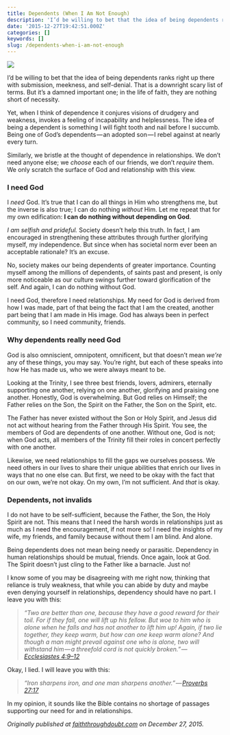 ```yaml
---
title: Dependents (When I Am Not Enough)
description: 'I’d be willing to bet that the idea of being dependents ranks right up there with submission, meekness, and self-denial.'
date: '2015-12-27T19:42:51.000Z'
categories: []
keywords: []
slug: /dependents-when-i-am-not-enough
---
```


![](..\images\snow-mountain-forest-trees-snow.jpg)

I’d be willing to bet that the idea of being dependents ranks right up there with submission, meekness, and self-denial. That is a downright scary list of terms. But it’s a damned important one; in the life of faith, they are nothing short of necessity.

Yet, when I think of dependence it conjures visions of drudgery and weakness, invokes a feeling of incapability and helplessness. The idea of being a dependent is something I will fight tooth and nail before I succumb. Being one of God’s dependents _—_ an adopted son _—_ I rebel against at nearly every turn.

Similarly, we bristle at the thought of dependence in relationships. We don’t need anyone else; we _choose_ each of our friends, we don’t _require_ them. We only scratch the surface of God and relationship with this view.

### I need God

I _need_ God. It’s true that I can do all things in Him who strengthens me, but the inverse is also true; I can do nothing _without_ Him. Let me repeat that for my own edification: **I can do nothing without depending on God**.

_I am selfish and prideful._ Society doesn’t help this truth. In fact, I am encouraged in strengthening these attributes through further glorifying myself, my independence. But since when has societal norm ever been an acceptable rationale? It’s an excuse.

No, society makes our being dependents of greater importance. Counting myself among the millions of dependents, of saints past and present, is only more noticeable as our culture swings further toward glorification of the self. And again, I can do nothing without God.

I need God, therefore I need relationships. My need for God is derived from how I was made, part of that being the fact that I am the created, another part being that I am made in His image. God has always been in perfect community, so I need community, friends.

### Why dependents really need God

God is also omniscient, omnipotent, omnificent, but that doesn’t mean _we’re_ any of these things, you may say. You’re right, but each of these speaks into how He has made us, who we were always meant to be.

Looking at the Trinity, I see three best friends, lovers, admirers, eternally supporting one another, relying on one another, glorifying and praising one another. Honestly, God is overwhelming. But God relies on Himself; the Father relies on the Son, the Spirit on the Father, the Son on the Spirit, etc.

The Father has never existed without the Son or Holy Spirit, and Jesus did not act without hearing from the Father through His Spirit. You see, the members of God are dependents of one another. Without one, God is not; when God acts, all members of the Trinity fill their roles in concert perfectly with one another.

Likewise, we need relationships to fill the gaps we ourselves possess. We need others in our lives to share their unique abilities that enrich our lives in ways that no one else can. But first, we need to be okay with the fact that on our own, we’re not okay. On my own, I’m not sufficient. And _that_ is okay.

### Dependents, not invalids

I do not have to be self-sufficient, because the Father, the Son, the Holy Spirit are not. This means that I need the harsh words in relationships just as much as I need the encouragement, if not more so! I need the insights of my wife, my friends, and family because without them I am blind. And alone.

Being dependents does not mean being needy or parasitic. Dependency in human relationships should be mutual, friends. Once again, look at God. The Spirit doesn’t just cling to the Father like a barnacle. Just no!

I know some of you may be disagreeing with me right now, thinking that reliance is truly weakness, that while you can abide by duty and maybe even denying yourself in relationships, dependency should have no part. I leave you with this:

> _“Two are better than one, because they have a good reward for their toil. For if they fall, one will lift up his fellow. But woe to him who is alone when he falls and has not another to lift him up! Again, if two lie together, they keep warm, but how can one keep warm alone? And though a man might prevail against one who is alone, two will withstand him — a threefold cord is not quickly broken.” —_ [_Ecclesiastes 4:9–12_](https://www.biblegateway.com/passage/?search=Ecclesiastes+4%3A9-12&version=ESV)

Okay, I lied. I will leave you with this:

> _“Iron sharpens iron, and one man sharpens another.” —_ [_Proverbs 27:17_](https://www.biblegateway.com/passage/?search=Proverbs+27%3A17&version=ESV)

In my opinion, it sounds like the Bible contains no shortage of passages supporting our need for and in relationships.

_Originally published at_ [_faiththroughdoubt.com_](http://faiththroughdoubt.com/dependents/) _on December 27, 2015._